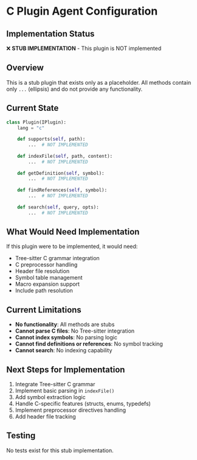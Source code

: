 # C Plugin Agent Configuration

## Implementation Status
❌ **STUB IMPLEMENTATION** - This plugin is NOT implemented

## Overview
This is a stub plugin that exists only as a placeholder. All methods contain only `...` (ellipsis) and do not provide any functionality.

## Current State

```python
class Plugin(IPlugin):
    lang = "c"
    
    def supports(self, path):
        ...  # NOT IMPLEMENTED
    
    def indexFile(self, path, content):
        ...  # NOT IMPLEMENTED
    
    def getDefinition(self, symbol):
        ...  # NOT IMPLEMENTED
    
    def findReferences(self, symbol):
        ...  # NOT IMPLEMENTED
    
    def search(self, query, opts):
        ...  # NOT IMPLEMENTED
```

## What Would Need Implementation

If this plugin were to be implemented, it would need:
- Tree-sitter C grammar integration
- C preprocessor handling
- Header file resolution
- Symbol table management
- Macro expansion support
- Include path resolution

## Current Limitations
- **No functionality**: All methods are stubs
- **Cannot parse C files**: No Tree-sitter integration
- **Cannot index symbols**: No parsing logic
- **Cannot find definitions or references**: No symbol tracking
- **Cannot search**: No indexing capability

## Next Steps for Implementation
1. Integrate Tree-sitter C grammar
2. Implement basic parsing in `indexFile()`
3. Add symbol extraction logic
4. Handle C-specific features (structs, enums, typedefs)
5. Implement preprocessor directives handling
6. Add header file tracking

## Testing
No tests exist for this stub implementation.